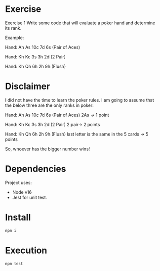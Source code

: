 # Exercise
Exercise 1 Write some code that will evaluate a poker hand and
determine its rank.

Example:

Hand: Ah As 10c 7d 6s (Pair of Aces)

Hand: Kh Kc 3s 3h 2d (2 Pair) 

Hand: Kh Qh 6h 2h 9h (Flush)

# Disclaimer
I did not have the time to learn the poker rules. I am going to assume that the below three are the only ranks in poker:

Hand: Ah As 10c 7d 6s (Pair of Aces) 2As -> 1 point

Hand: Kh Kc 3s 3h 2d (2 Pair) 2 pair-> 2 points

Hand: Kh Qh 6h 2h 9h (Flush) last letter is the same in the 5 cards -> 5 points

So, whoever has the bigger number wins!

# Dependencies
Project uses: 
- Node v16
- Jest for unit test.

# Install
```sh
npm i
```
# Execution
```sh
npm test
```